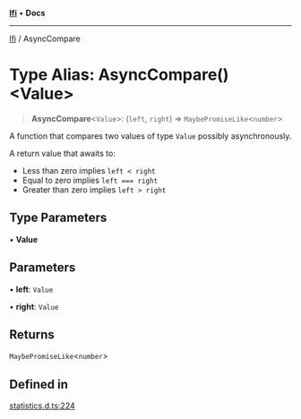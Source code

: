 [**lfi**](../readme.md) • **Docs**

***

[lfi](../globals.md) / AsyncCompare

# Type Alias: AsyncCompare()\<Value\>

> **AsyncCompare**\<`Value`\>: (`left`, `right`) => `MaybePromiseLike`\<`number`\>

A function that compares two values of type `Value` possibly asynchronously.

A return value that awaits to:
- Less than zero implies `left < right`
- Equal to zero implies `left === right`
- Greater than zero implies `left > right`

## Type Parameters

• **Value**

## Parameters

• **left**: `Value`

• **right**: `Value`

## Returns

`MaybePromiseLike`\<`number`\>

## Defined in

[statistics.d.ts:224](https://github.com/TomerAberbach/lfi/blob/d7a0f90dd72245d6efd6bd97c58a78b3f3028f25/src/operations/statistics.d.ts#L224)
